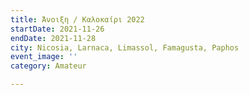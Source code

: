```yaml
---
title: Άνοιξη / Καλοκαίρι 2022
startDate: 2021-11-26
endDate: 2021-11-28
city: Nicosia, Larnaca, Limassol, Famagusta, Paphos
event_image: ''
category: Amateur

---
```

